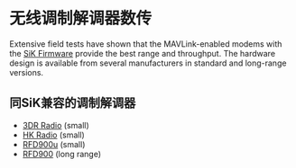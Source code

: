 # 无线调制解调器数传

Extensive field tests have shown that the MAVLink-enabled modems with the [SiK Firmware](https://github.com/dronecode/sik) provide the best range and throughput. The hardware design is available from several manufacturers in standard and long-range versions.

## 同SiK兼容的调制解调器

 * [3DR Radio](https://store.3drobotics.com/products/3dr-radio-set) (small)
 * [HK Radio](http://www.hobbyking.com/hobbyking/store/uh_viewitem.asp?idproduct=55559) (small)
 * [RFD900u](http://rfdesign.com.au/products/rfd900u-modem/) (small)
 * [RFD900](http://rfdesign.com.au/products/rfd900-modem/) (long range)
